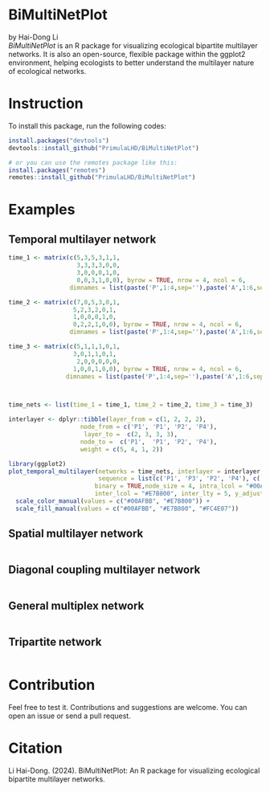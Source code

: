 # BiMultiNetPlot
by Hai-Dong Li  
*BiMultiNetPlot* is an R package for visualizing ecological bipartite multilayer networks. 
             It is also an open-source, flexible package within the ggplot2 environment, 
             helping ecologists to better understand the multilayer nature of ecological networks.

# Instruction
To install this package, run the following codes:
``` r 
install.packages("devtools")
devtools::install_github("PrimulaLHD/BiMultiNetPlot")

# or you can use the remotes package like this:
install.packages("remotes")
remotes::install_github("PrimulaLHD/BiMultiNetPlot")

```

# Examples      
## Temporal multilayer network
``` r
time_1 <- matrix(c(5,3,5,3,1,1,
                   3,3,3,3,0,0,
                   3,0,0,0,1,0,
                   0,0,3,1,0,0), byrow = TRUE, nrow = 4, ncol = 6,
                 dimnames = list(paste('P',1:4,sep=''),paste('A',1:6,sep='')))

time_2 <- matrix(c(7,0,5,3,0,1,
                  5,2,3,2,0,1,
                  1,0,0,0,1,0,
                  0,2,2,1,0,0), byrow = TRUE, nrow = 4, ncol = 6,
                 dimnames = list(paste('P',1:4,sep=''),paste('A',1:6,sep='')))

time_3 <- matrix(c(5,1,1,1,0,1,
                  3,0,1,1,0,1,
                   2,0,0,0,0,0,
                  1,0,0,1,0,0), byrow = TRUE, nrow = 4, ncol = 6,
                dimnames = list(paste('P',1:4,sep=''),paste('A',1:6,sep='')))



time_nets <- list(time_1 = time_1, time_2 = time_2, time_3 = time_3)

interlayer <- dplyr::tibble(layer_from = c(1, 2, 2, 2),
                    node_from = c('P1', 'P1', 'P2', 'P4'),
                     layer_to =  c(2, 3, 3, 3),
                    node_to =  c('P1',  'P1', 'P2', 'P4'),
                    weight = c(5, 4, 1, 2))

library(ggplot2)
plot_temporal_multilayer(networks = time_nets, interlayer = interlayer,
                         sequence = list(c('P1', 'P3', 'P2', 'P4'), c('A3','A5' ,'A1', 'A2', 'A4', 'A6')),
                        binary = TRUE,node_size = 4, intra_lcol = "#00AFBB", label = TRUE,
                        inter_lcol = "#E7B800", inter_lty = 5, y_adjust = 2) +
  scale_color_manual(values = c("#00AFBB", "#E7B800")) +
  scale_fill_manual(values = c("#00AFBB", "#E7B800", "#FC4E07"))

```

## Spatial multilayer network       

``` r

```

## Diagonal coupling multilayer network       

``` r

```

## General multiplex network       

``` r

```

## Tripartite network       

``` r

```



















# Contribution              
Feel free to test it. Contributions and suggestions are welcome. You can open an issue or send a pull request.        

# Citation     
Li Hai-Dong. (2024). BiMultiNetPlot: An R package for visualizing ecological bipartite multilayer networks.    
